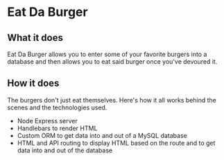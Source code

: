 # Eat Da Burger

## What it does
Eat Da Burger allows you to enter some of your favorite burgers into a database and then allows you to eat said burger once you've devoured it.

## How it does
The burgers don't just eat themselves. Here's how it all works behind the scenes and the technologies used.
- Node Express server
- Handlebars to render HTML
- Custom ORM to get data into and out of a MySQL database
- HTML and API routing to display HTML based on the route and to get data into and out of the database